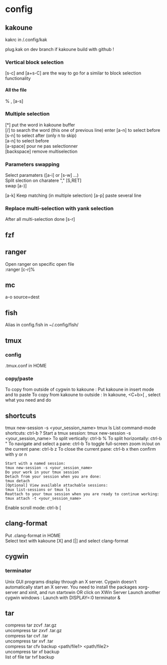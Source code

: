 # config
## kakoune
kakrc in /.config/kak

plug.kak on dev branch if kakoune build with github !

### Vertical block selection
[s-c] and [a+s-C] are the way to go for a similar to block selection functionality
#### All the file
% , [a-s]

### Multiple selection  
[*] put the word in kakoune buffer  
[/] to search the word (this one of previous line) 
enter
[a-n] to select before  
[s-n] to select after (only n to skip)  
[a-n] to select before  
[a-space] pour ne pas selectionner  
[backspace] remove multiselection

### Parameters swapping  
Select paramaters ([a-i] or [s-w] ...)  
Split slection on charatere "," [S,RET]   
swap [a-)]  

[a-k] Keep matching (in multiple selection)
[a-p] paste several line

### Replace multi-selection with yank selection  
After all multi-selection done
[s-r]

## fzf

## ranger
Open ranger on specific open file  
:ranger [c-r]%

## mc
a-o	source=dest

## fish
Alias in config.fish in ~/.config/fish/

## tmux
### config
.tmux.conf in HOME
### copy/paste
To copy from outside of cygwin to kakoune : Put kakoune in insert mode and <S-Ins> to paste
To copy from kakoune to outside : In kakoune, <C+b>[ , select what you need and do <C-Ins>
## shortcuts
tmux new-session -s <your_session_name> 
tmux ls 
List command-mode shortcuts: ctrl-b ?
    Start a tmux session:
    tmux new-session -s <your_session_name>
    To split vertically: 
    ctrl-b %
    To split horizontally: 
    ctrl-b "
    To navigate and select a pane: 
    ctrl-b <arrow keys>
    To toggle full-screen zoom in/out on the current pane:
    ctrl-b z
    To close the current pane:
    ctrl-b x then confirm with y or n

    Start with a named session:
    tmux new-session -s <your_session_name>
    Do your work in your tmux session
    Detach from your session when you are done:
    tmux detach
    [Optional] View available attachable sessions:
    tmux list-sessions or tmux ls
    Reattach to your tmux session when you are ready to continue working:
    tmux attach -t <your_session_name>

Enable scroll mode: ctrl-b [

## clang-format
Put .clang-format in HOME  
Select text with kakoune [X] and [|] and select clang-format  

## cygwin
### terminator
Unix GUI programs display through an X server. Cygwin doesn't automatically start an X server. You need to install the packages xorg-server and xinit, 
and run 
	startxwin     OR click on XWin Server
Launch another cygwin windows : <A-f2>
Launch with
	DISPLAY=:0 terminator &

## tar
compress 	tar zcvf <name>.tar.gz <dossier/>   
uncompress 	tar zxvf <name>.tar.gz  
compress 	tar cvf <name>.tar <dossier/>  
uncompress 	tar xvf <name>.tar  
compress 	tar cfv backup <path/file1> <path/file2>  
uncompress 	tar xf backup  
list of file	tar tvf backup
